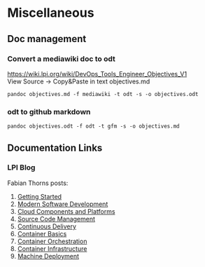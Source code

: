 # Miscellaneous

## Doc management
### Convert a mediawiki doc to odt
https://wiki.lpi.org/wiki/DevOps_Tools_Engineer_Objectives_V1  
View Source -> Copy&Paste in text objectives.md  
```
pandoc objectives.md -f mediawiki -t odt -s -o objectives.odt
```
### odt to github markdown
```
pandoc objectives.odt -f odt -t gfm -s -o objectives.md
```
## Documentation Links
### LPI Blog
Fabian Thorns posts:
1. [Getting Started](https://www.lpi.org/blog/2018/01/09/devops-tools-introduction-01-getting-getting-started-started)
2. [Modern Software Development](https://www.lpi.org/blog/2018/01/16/devops-tools-introduction-02-modern-software-development)
3. [Cloud Components and Platforms](https://www.lpi.org/blog/2018/01/23/devops-tools-introduction-03-cloud-components-and-platforms)
4. [Source Code Management](https://www.lpi.org/blog/2018/01/30/devops-tools-introduction-04-source-code-management)
5. [Continuous Delivery](https://www.lpi.org/blog/2018/02/06/devops-tools-introduction-05-continuous-delivery)
6. [Container Basics](https://www.lpi.org/blog/2018/02/13/devops-tools-introduction-06-container-basics)
7. [Container Orchestration](https://www.lpi.org/blog/2018/02/20/devops-tools-introduction-07-container-orchestration)
8. [Container Infrastructure](https://www.lpi.org/blog/2018/02/27/devops-tools-introduction-08-container-infrastructure)
9. [Machine Deployment](https://www.lpi.org/blog/2018/03/06/devops-tools-introduction-09-machine-deployment)
